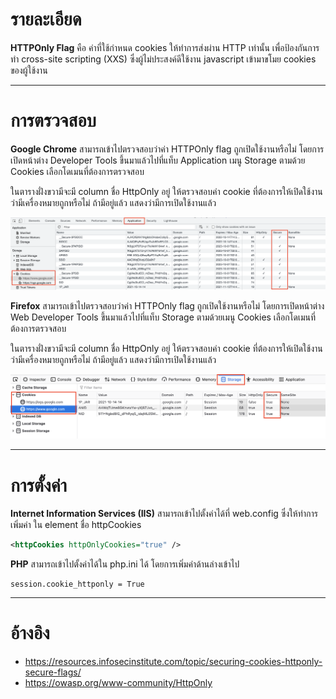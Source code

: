 # รายละเอียด

**HTTPOnly Flag** คือ ค่าที่ใช้กำหนด cookies ให้ทำการส่งผ่าน HTTP เท่านั้น เพื่อป้องกันการทำ cross-site scripting (XXS) ซึ่งผู้ไม่ประสงค์ดีใช้งาน javascript เข้ามาขโมย cookies ของผู้ใช้งาน
*****

# การตรวจสอบ

**Google Chrome**  สามารถเข้าไปตรวจสอบว่าค่า HTTPOnly flag ถูกเปิดใช้งานหรือไม่ โดยการเปิดหน้าต่าง Developer Tools ขึ้นมาแล้วไปที่แท็บ Application เมนู Storage ตามด้วย Cookies เลือกโดเมนที่ต้องการตรวจสอบ

ในตารางฝั่งขวามีจะมี column ชื่อ HttpOnly อยู่ ให้ตรวจสอบค่า cookie ที่ต้องการให้เปิดใช้งานว่ามีเครื่องหมายถูกหรือไม่ ถ้ามีอยู่แล้ว แสดงว่ามีการเปิดใช้งานแล้ว

![](https://raw.githubusercontent.com/inmomentz/icl_kb/main/img/chrome_secureflag.png?token=AVVMQJ6UZ4LDCOGCN5E6SITBNBF2S)

**Firefox** สามารถเข้าไปตรวจสอบว่าค่า HTTPOnly flag ถูกเปิดใช้งานหรือไม่ โดยการเปิดหน้าต่าง Web Developer Tools ขึ้นมาแล้วไปที่แท็บ Storage ตามด้วยเมนู Cookies เลือกโดเมนที่ต้องการตรวจสอบ

ในตารางฝั่งขวามีจะมี column ชื่อ HttpOnly อยู่ ให้ตรวจสอบค่า cookie ที่ต้องการให้เปิดใช้งานว่ามีเครื่องหมายถูกหรือไม่ ถ้ามีอยู่แล้ว แสดงว่ามีการเปิดใช้งานแล้ว

![](https://raw.githubusercontent.com/inmomentz/icl_kb/main/img/firefox_secureflag.png?token=AVVMQJ3RHC476ERPPU4EEC3BNBF4A)

*****

# การตั้งค่า

**Internet Information Services (IIS)** สามารถเข้าไปตั้งค่าได้ที่ web.config ซึ่งให้ทำการเพิ่มค่า ใน element ชื่อ httpCookies 

```xml
<httpCookies httpOnlyCookies="true" />
```

**PHP** สามารถเข้าไปตั้งค่าได้ใน php.ini ได้ โดยการเพิ่มค่าด้านล่างเข้าไป

```
session.cookie_httponly = True
```
*****

# อ้างอิง

* https://resources.infosecinstitute.com/topic/securing-cookies-httponly-secure-flags/
* https://owasp.org/www-community/HttpOnly
